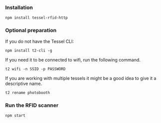 ### Installation

`npm install tessel-rfid-http`

### Optional preparation

If you do not have the Tessel CLI:

`npm install t2-cli -g`

If you need it to be connected to wifi, run the following command.

`t2 wifi -n SSID -p PASSWORD`

If you are working with multiple tessels it might be a good idea to give it a descriptive name.

`t2 rename photobooth`

### Run the RFID scanner

`npm start`
